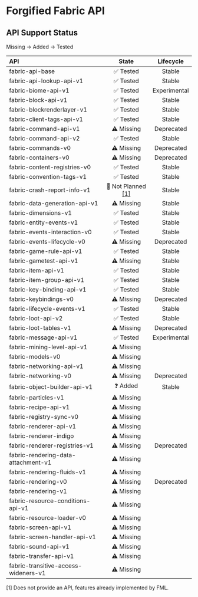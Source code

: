 # Forgified Fabric API

## API Support Status

Missing -> Added -> Tested

| API                                  |          State           |  Lifecycle   |
|:-------------------------------------|:------------------------:|:------------:|
| fabric-api-base                      |         ✅ Tested         |    Stable    |
| fabric-api-lookup-api-v1             |         ✅ Tested         |    Stable    |
| fabric-biome-api-v1                  |         ✅ Tested         | Experimental |
| fabric-block-api-v1                  |         ✅ Tested         |    Stable    |
| fabric-blockrenderlayer-v1           |         ✅ Tested         |    Stable    |
| fabric-client-tags-api-v1            |         ✅ Tested         |    Stable    |
| fabric-command-api-v1                |        ⚠️ Missing        |  Deprecated  |
| fabric-command-api-v2                |         ✅ Tested         |    Stable    |
| fabric-commands-v0                   |        ⚠️ Missing        |  Deprecated  |
| fabric-containers-v0                 |        ⚠️ Missing        |  Deprecated  |
| fabric-content-registries-v0         |         ✅ Tested         |    Stable    |
| fabric-convention-tags-v1            |         ✅ Tested         |    Stable    |
| fabric-crash-report-info-v1          | 🚧 Not Planned [[1]](#1) |    Stable    |
| fabric-data-generation-api-v1        |        ⚠️ Missing        |    Stable    |
| fabric-dimensions-v1                 |         ✅ Tested         |    Stable    |
| fabric-entity-events-v1              |         ✅ Tested         |    Stable    |
| fabric-events-interaction-v0         |         ✅ Tested         |    Stable    |
| fabric-events-lifecycle-v0           |        ⚠️ Missing        |  Deprecated  |
| fabric-game-rule-api-v1              |         ✅ Tested         |    Stable    |
| fabric-gametest-api-v1               |        ⚠️ Missing        |    Stable    |
| fabric-item-api-v1                   |         ✅ Tested         |    Stable    |
| fabric-item-group-api-v1             |         ✅ Tested         |    Stable    |
| fabric-key-binding-api-v1            |         ✅ Tested         |    Stable    |
| fabric-keybindings-v0                |        ⚠️ Missing        |  Deprecated  |
| fabric-lifecycle-events-v1           |         ✅ Tested         |    Stable    |
| fabric-loot-api-v2                   |         ✅ Tested         |    Stable    |
| fabric-loot-tables-v1                |        ⚠️ Missing        |  Deprecated  |
| fabric-message-api-v1                |         ✅ Tested         | Experimental |
| fabric-mining-level-api-v1           |        ⚠️ Missing        |              |
| fabric-models-v0                     |        ⚠️ Missing        |              |
| fabric-networking-api-v1             |        ⚠️ Missing        |              |
| fabric-networking-v0                 |        ⚠️ Missing        |  Deprecated  |
| fabric-object-builder-api-v1         |         ❓ Added          |    Stable    |
| fabric-particles-v1                  |        ⚠️ Missing        |              |
| fabric-recipe-api-v1                 |        ⚠️ Missing        |              |
| fabric-registry-sync-v0              |        ⚠️ Missing        |              |
| fabric-renderer-api-v1               |        ⚠️ Missing        |              |
| fabric-renderer-indigo               |        ⚠️ Missing        |              |
| fabric-renderer-registries-v1        |        ⚠️ Missing        |  Deprecated  |
| fabric-rendering-data-attachment-v1  |        ⚠️ Missing        |              |
| fabric-rendering-fluids-v1           |        ⚠️ Missing        |              |
| fabric-rendering-v0                  |        ⚠️ Missing        |  Deprecated  |
| fabric-rendering-v1                  |        ⚠️ Missing        |              |
| fabric-resource-conditions-api-v1    |        ⚠️ Missing        |              |
| fabric-resource-loader-v0            |        ⚠️ Missing        |              |
| fabric-screen-api-v1                 |        ⚠️ Missing        |              |
| fabric-screen-handler-api-v1         |        ⚠️ Missing        |              |
| fabric-sound-api-v1                  |        ⚠️ Missing        |              |
| fabric-transfer-api-v1               |        ⚠️ Missing        |              |
| fabric-transitive-access-wideners-v1 |        ⚠️ Missing        |              |

<a id="1">[1]</a> Does not provide an API, features already implemented by FML.